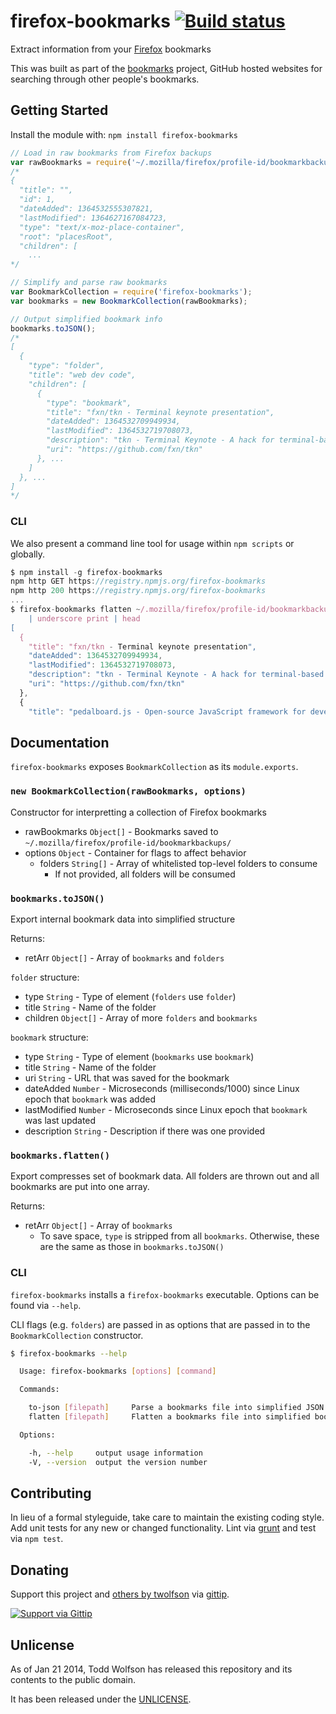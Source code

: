 # firefox-bookmarks [![Build status](https://travis-ci.org/twolfson/firefox-bookmarks.png?branch=master)](https://travis-ci.org/twolfson/firefox-bookmarks)

Extract information from your [Firefox][] bookmarks

This was built as part of the [bookmarks][] project, GitHub hosted websites for searching through other people's bookmarks.

[Firefox]: http://www.mozilla.org/en-US/firefox/new/
[bookmarks]: https://github.com/twolfson/bookmarks

## Getting Started
Install the module with: `npm install firefox-bookmarks`

```javascript
// Load in raw bookmarks from Firefox backups
var rawBookmarks = require('~/.mozilla/firefox/profile-id/bookmarkbackups/bookmarks-YYYY-MM-DD.json');
/*
{
  "title": "",
  "id": 1,
  "dateAdded": 1364532555307821,
  "lastModified": 1364627167084723,
  "type": "text/x-moz-place-container",
  "root": "placesRoot",
  "children": [
    ...
*/

// Simplify and parse raw bookmarks
var BookmarkCollection = require('firefox-bookmarks');
var bookmarks = new BookmarkCollection(rawBookmarks);

// Output simplified bookmark info
bookmarks.toJSON();
/*
[
  {
    "type": "folder",
    "title": "web dev code",
    "children": [
      {
        "type": "bookmark",
        "title": "fxn/tkn - Terminal keynote presentation",
        "dateAdded": 1364532709949934,
        "lastModified": 1364532719708073,
        "description": "tkn - Terminal Keynote - A hack for terminal-based talks",
        "uri": "https://github.com/fxn/tkn"
      }, ...
    ]
  }, ...
]
*/
```

### CLI
We also present a command line tool for usage within `npm scripts` or globally.

```js
$ npm install -g firefox-bookmarks
npm http GET https://registry.npmjs.org/firefox-bookmarks
npm http 200 https://registry.npmjs.org/firefox-bookmarks
...
$ firefox-bookmarks flatten ~/.mozilla/firefox/profile-id/bookmarkbackups/bookmarks-YYYY-MM-DD.json \
    | underscore print | head
[
  {
    "title": "fxn/tkn - Terminal keynote presentation",
    "dateAdded": 1364532709949934,
    "lastModified": 1364532719708073,
    "description": "tkn - Terminal Keynote - A hack for terminal-based talks",
    "uri": "https://github.com/fxn/tkn"
  },
  {
    "title": "pedalboard.js - Open-source JavaScript framework for developing audio effects for guitars",
```

## Documentation
`firefox-bookmarks` exposes `BookmarkCollection` as its `module.exports`.

### `new BookmarkCollection(rawBookmarks, options)`
Constructor for interpretting a collection of Firefox bookmarks

- rawBookmarks `Object[]` - Bookmarks saved to `~/.mozilla/firefox/profile-id/bookmarkbackups/`
- options `Object` - Container for flags to affect behavior
    - folders `String[]` - Array of whitelisted top-level folders to consume
        - If not provided, all folders will be consumed

### `bookmarks.toJSON()`
Export internal bookmark data into simplified structure

Returns:

- retArr `Object[]` - Array of `bookmarks` and `folders`

`folder` structure:

- type `String` - Type of element (`folders` use `folder`)
- title `String` - Name of the folder
- children `Object[]` - Array of more `folders` and `bookmarks`

`bookmark` structure:

- type `String` - Type of element (`bookmarks` use `bookmark`)
- title `String` - Name of the folder
- uri `String` - URL that was saved for the bookmark
- dateAdded `Number` - Microseconds (milliseconds/1000) since Linux epoch that `bookmark` was added
- lastModified `Number` - Microseconds since Linux epoch that `bookmark` was last updated
- description `String` - Description if there was one provided

### `bookmarks.flatten()`
Export compresses set of bookmark data. All folders are thrown out and all bookmarks are put into one array.

Returns:

- retArr `Object[]` - Array of `bookmarks`
    - To save space, `type` is stripped from all `bookmarks`. Otherwise, these are the same as those in `bookmarks.toJSON()`

### CLI
`firefox-bookmarks` installs a `firefox-bookmarks` executable. Options can be found via `--help`.

CLI flags (e.g. `folders`) are passed in as options that are passed in to the `BookmarkCollection` constructor.

```bash
$ firefox-bookmarks --help

  Usage: firefox-bookmarks [options] [command]

  Commands:

    to-json [filepath]     Parse a bookmarks file into simplified JSON
    flatten [filepath]     Flatten a bookmarks file into simplified bookmarks

  Options:

    -h, --help     output usage information
    -V, --version  output the version number

```

## Contributing
In lieu of a formal styleguide, take care to maintain the existing coding style. Add unit tests for any new or changed functionality. Lint via [grunt](https://github.com/gruntjs/grunt) and test via `npm test`.

## Donating
Support this project and [others by twolfson][gittip] via [gittip][].

[![Support via Gittip][gittip-badge]][gittip]

[gittip-badge]: https://rawgithub.com/twolfson/gittip-badge/master/dist/gittip.png
[gittip]: https://www.gittip.com/twolfson/

## Unlicense
As of Jan 21 2014, Todd Wolfson has released this repository and its contents to the public domain.

It has been released under the [UNLICENSE][].

[UNLICENSE]: UNLICENSE
